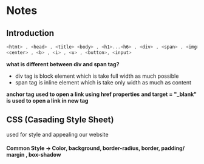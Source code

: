 # Notes 
## Introduction
 ``` Javascript 
 <htmt> , <head> , <title> <body> , <h1>...<h6> , <div> , <span> , <img> , <a>
<center> , <b> , <i> , <u> , <button>, <input>
 ``` 
**what is different between div and span tag?**
 - div tag is block element which is take full width as much possible
 - span tag is inline element which is take only width as much as content


**<a> anchor tag  used to open a link using href properties** 
**and target = "_blank" is used to open a link in new tag**

## CSS (Casading Style Sheet)
used for style and appealing our website

#### Common Style -> Color, background, border-radius, border, padding/ margin , box-shadow



